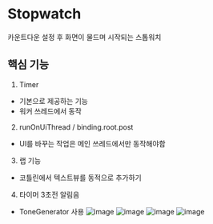 # Stopwatch
 카운트다운 설정 후 화면이 물드며 시작되는 스톱워치
 
 ## 핵심 기능
 1. Timer
  * 기본으로 제공하는 기능
  * 워커 쓰레드에서 동작
 2. runOnUiThread / binding.root.post
  * UI를 바꾸는 작업은 메인 쓰레드에서만 동작해야함
 3. 랩 기능
  * 코틀린에서 텍스트뷰를 동적으로 추가하기
 4. 타이머 3초전 알림음
  * ToneGenerator 사용
![image](https://user-images.githubusercontent.com/61692372/221339307-0f305ce3-812e-4329-846b-a1295093086e.png)
![image](https://user-images.githubusercontent.com/61692372/221339360-dee7cc0b-9f98-4aeb-9564-128e8cc10ae3.png)
![image](https://user-images.githubusercontent.com/61692372/221339394-ab187cdf-355d-4e87-880d-16d6f5029be1.png)
![image](https://user-images.githubusercontent.com/61692372/221339399-cb772b56-67c5-4e70-b044-0c613d23e50b.png)
